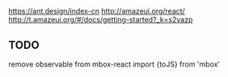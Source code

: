 ##

https://ant.design/index-cn
http://amazeui.org/react/
http://t.amazeui.org/#/docs/getting-started?_k=s2vazp

## TODO

remove observable from mbox-react
import {toJS} from 'mbox'
